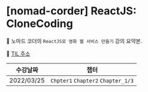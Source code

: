 # [nomad-corder] ReactJS: CloneCoding

📌 노마드 코더의 `ReactJS로 영화 웹 서비스 만들기` 강의 요약본.

📌 [TIL 주소](https://github.com/JaeKP/TIL/tree/master/web/JS/nomade_coder/%5BReactJS%5Dclone_coding)

| 수강날짜   | 챕터                               |
| ---------- | ---------------------------------- |
| 2022/03/25 | `Chpter1` `Chapter2` `Chapter_1/3` |

<br>